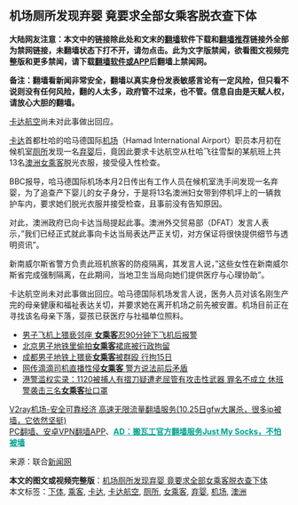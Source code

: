  <h2>机场厕所发现弃婴 竟要求全部女乘客脱衣查下体</h2> <p class="notice"><b>大陆网友注意：本文中的链接除此处和文末的<a href="https://github.com/bannedbook/fanqiang" >翻墙</a>软件下载和<a href="https://github.com/killgcd/justmysocks/blob/master/README.md">翻墙推荐</a>链接外全部为禁网链接，未翻墙状态下打不开，请勿点击。此为文字版禁闻，欲看图文视频完整版和更多禁闻，请下载<a href="https://github.com/bannedbook/fanqiang">翻墙软件或APP</a>后翻墙上禁闻网。</p><p>备注：翻墙看新闻非常安全，翻墙以真实身份发表敏感言论有一定风险，但只看不说则没有任何风险，翻的人太多，政府管不过来，也不管。信息自由是天赋人权，请放心大胆的翻墙。</b></p>  <div class="entry"> <p id="conimg"></p> <p><a href="https://www.bannedbook.org/bnews/tag/%E5%8D%A1%E8%BE%BE%E8%88%AA%E7%A9%BA/" class="st_tag internal_tag" rel="tag" title="标签 卡达航空 下的日志">卡达航空</a>尚未对此事做出回应。</p> <p><a href="https://www.bannedbook.org/bnews/tag/%E5%8D%A1%E8%BE%BE/" class="st_tag internal_tag" rel="tag" title="标签 卡达 下的日志">卡达</a>首都杜哈的哈马德国际<a href="https://www.bannedbook.org/bnews/tag/%e6%9c%ba%e5%9c%ba/" class="st_tag internal_tag" rel="tag" title="标签 机场 下的日志">机场</a>（Hamad International Airport）职员本月初在候机室<a href="https://www.bannedbook.org/bnews/tag/%e5%8e%95%e6%89%80/" class="st_tag internal_tag" rel="tag" title="标签 厕所 下的日志">厕所</a>发现一名<a href="https://www.bannedbook.org/bnews/tag/%E5%BC%83%E5%A9%B4/" class="st_tag internal_tag" rel="tag" title="标签 弃婴 下的日志">弃婴</a>后，竟因此要求卡达航空从杜哈飞往雪梨的某航班上共13名<a href="https://www.bannedbook.org/bnews/tag/%e6%be%b3%e6%b4%b2/" class="st_tag internal_tag" rel="tag" title="标签 澳洲 下的日志">澳洲</a><a href="https://www.bannedbook.org/bnews/tag/%E5%A5%B3%E4%B9%98%E5%AE%A2/" class="st_tag internal_tag" rel="tag" title="标签 女乘客 下的日志">女乘客</a>脱光衣服，接受侵入性检查。</p> <p>BBC报导，哈马德国际机场本月2日传出有工作人员在候机室洗手间发现一名弃婴，为了追查产下婴儿的女子身分，于是将13名澳洲妇女带到停机坪上的一辆救护车内，要求她们脱光衣服并接受检查，且事前没有告知原因。</p>  <p>对此，澳洲政府已向卡达当局提起此事。澳洲外交贸易部（DFAT）发言人表示，&#8221;我们已经正式就此事向卡达当局表达严正关切，对方保证将很快提供细节与透明资讯&#8221;。</p> <p>新南威尔斯省警方负责此班机旅客的防疫隔离，其发言人说，&#8221;这些女性在新南威尔斯省完成强制隔离，在此期间，当地卫生当局向她们提供医疗与心理协助&#8221;。</p> <p>卡达航空尚未对此事做出回应。哈马德国际机场发言人说，医务人员对该名刚生产完的母亲健康和福祉表达关切，并要求她在离开机场之前先被安置。机场目前正在寻找该名母亲下落，婴孩已获医疗与社福单位照料。</p> <ul class='op-related-articles' title='相关阅读'> <li><a href='https://www.bannedbook.org/bnews/baitai/20201005/1408404.html' target='_blank'>男子飞机上猥亵邻座 <b>女乘客</b>忍90分钟下飞机后报警</a></li> <li><a href='https://www.bannedbook.org/bnews/baitai/20200909/1393436.html' target='_blank'>北京男子地铁里偷拍<b>女乘客</b>裙底被行政拘留</a></li> <li><a href='https://www.bannedbook.org/bnews/baitai/20200705/1355961.html' target='_blank'>成都男子地铁上猥亵<b>女乘客</b>被群殴 行拘15日</a></li> <li><a href='https://www.bannedbook.org/bnews/cbnews/20200613/1344114.html' target='_blank'>网传滴滴司机直播性侵<b>女乘客</b> 警方说法前后矛盾</a></li> <li><a href='https://www.bannedbook.org/bnews/cnnews/hknews/20200603/1339048.html' target='_blank'>港警滥权实录：1120被捕人有摺刀疑遭老屈管有攻击性武器 罪名不成立 休班警袭击三名<b>女乘客</b>扯口罩</a></li> </ul> <p class="texttj"> <a href="https://www.bannedbook.org/forum23/topic22702.html" target="_blank">V2ray机场-安全可靠经济 高速无限流量翻墙服务(10.25日gfw大屠杀，很多ip被墙，它依然坚挺)</a><br/> <a href="https://github.com/bannedbook/fanqiang/wiki/%E7%A6%81%E9%97%BB%E7%BD%91%E5%AE%89%E5%8D%93%E7%BF%BB%E5%A2%99%E6%96%B0%E9%97%BBAPP" target="_blank">PC翻墙、安卓VPN翻墙APP</a>、<span onclick="window.open('https://github.com/killgcd/justmysocks/blob/master/README.md')" style="font-weight:bold;color:#00A191;cursor:pointer;text-decoration:underline;outline:none">AD：搬瓦工官方翻墙服务Just My Socks，不怕被墙</span></p><p> 来源：联合<span class='wp_keywordlink_affiliate'><a href="https://www.bannedbook.org/" title="新闻网">新闻网</a></span> </p> <a name='sharetosocial'></a>       <div><b>本文的图文或视频完整版</b>：<a href='https://www.bannedbook.org/bnews/worldnews/20201027/1421113.html'>机场厕所发现弃婴 竟要求全部女乘客脱衣查下体</a></div>  </div><!--END ENTRY--> <div class="postfooter"> <div>本文标签：<a href="https://www.bannedbook.org/bnews/tag/%E4%B8%8B%E4%BD%93/" rel="tag">下体</a>, <a href="https://www.bannedbook.org/bnews/tag/%E4%B9%98%E5%AE%A2/" rel="tag">乘客</a>, <a href="https://www.bannedbook.org/bnews/tag/%E5%8D%A1%E8%BE%BE/" rel="tag">卡达</a>, <a href="https://www.bannedbook.org/bnews/tag/%E5%8D%A1%E8%BE%BE%E8%88%AA%E7%A9%BA/" rel="tag">卡达航空</a>, <a href="https://www.bannedbook.org/bnews/tag/%e5%8e%95%e6%89%80/" rel="tag">厕所</a>, <a href="https://www.bannedbook.org/bnews/tag/%E5%A5%B3%E4%B9%98%E5%AE%A2/" rel="tag">女乘客</a>, <a href="https://www.bannedbook.org/bnews/tag/%E5%BC%83%E5%A9%B4/" rel="tag">弃婴</a>, <a href="https://www.bannedbook.org/bnews/tag/%e6%9c%ba%e5%9c%ba/" rel="tag">机场</a>, <a href="https://www.bannedbook.org/bnews/tag/%e6%be%b3%e6%b4%b2/" rel="tag">澳洲</a></div>  </div><!--END POSTFOOTER--> 